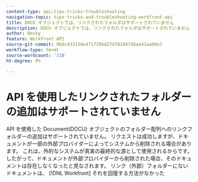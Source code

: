 ```yaml
---
content-type: api;tips-tricks-troubleshooting
navigation-topic: tips-tricks-and-troubleshooting-workfront-api
title: DOCU オブジェクトでは、リンクされたフォルダはサポートされていません
description: DOCU オブジェクトでは、リンクされたフォルダはサポートされていません
author: Becky
feature: Workfront API
source-git-commit: 9bdc433158e471729bd27d701947d6ae41aa06e7
workflow-type: tm+mt
source-wordcount: '118'
ht-degree: 0%

---
```



# API を使用したリンクされたフォルダーの追加はサポートされていません

API を使用した Document(DOCU) オブジェクトのフォルダー配列へのリンクフォルダーの追加はサポートされていません。 リクエストは成功しますが、ドキュメントが一部の外部プロバイダーによってシステムから削除される場合があります。 これは、外的なシステムが真実の最終的な源として使用されるからです。 したがって、ドキュメントが外部プロバイダーから削除された場合、そのドキュメントは存在しなくなったと見なされます。 リンク（外部）フォルダーにないドキュメントは、 [!DNL Workfront] それを回復する方法がなかった
